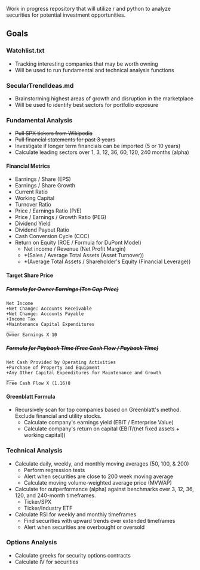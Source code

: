 Work in progress repository that will utilize r and python to analyze securities for potential investment opportunities.

## Goals
### Watchlist.txt
  * Tracking interesting companies that may be worth owning
  * Will be used to run fundamental and technical analysis functions
### SecularTrendIdeas.md
  * Brainstorming highest areas of growth and disruption in the marketplace
  * Will be used to identify best sectors for portfolio exposure
### Fundamental Analysis
  * ~~Pull SPX tickers from Wikipedia~~
  * ~~Pull financial statements for past 3 years~~
  * Investigate if longer term financials can be imported (5 or 10 years)
  * Calculate leading sectors over 1, 3, 12, 36, 60, 120, 240 months (alpha)
#### Financial Metrics
  * Earnings / Share (EPS)
  * Earnings / Share Growth
  * Current Ratio
  * Working Capital
  * Turnover Ratio
  * Price / Earnings Ratio (P/E)
  * Price / Earnings / Growth Ratio (PEG)
  * Dividend Yield
  * Dividend Payout Ratio
  * Cash Conversion Cycle (CCC)
  * Return on Equity (ROE / Formula for DuPont Model)
    + Net income / Revenue (Net Profit Margin)
    + *(Sales / Average Total Assets (Asset Turnover))
    + *(Average Total Assets / Shareholder's Equity (Financial Leverage))
#### Target Share Price
  ##### ~~Formula for Owner Earnings (Ten Cap Price)~~
	Net Income
	+Net Change: Accounts Receivable
	+Net Change: Accounts Payable
	+Income Tax
	+Maintenance Capital Expenditures
	___
	Owner Earnings X 10
  ##### ~~Formula for Payback Time (Free Cash Flow / Payback Time)~~
	Net Cash Provided by Operating Activities
	+Purchase of Property and Equipment
	+Any Other Capital Expenditures for Maintenance and Growth
	___
	Free Cash Flow X (1.16)8
#### Greenblatt Formula
  * Recursively scan for top companies based on Greenblatt's method. Exclude financial and utility stocks.
    + Calculate company's earnings yield (EBIT / Enterprise Value)
    + Calculate company's return on capital (EBIT/(net fixed assets + working capital))
### Technical Analysis
  * Calculate daily, weekly, and monthly moving averages (50, 100, & 200)
  	+ Perform regression tests
	+ Alert when securities are close to 200 week moving average
	+ Calculate moving volume-weighted average price (MVWAP)
  * Calculate for outperformance (alpha) against benchmarks over 3, 12, 36, 120, and 240-month timeframes.
  	+ Ticker/SPX
	+ Ticker/Industry ETF
  * Calculate RSI for weekly and monthly timeframes
	+ Find securities with upward trends over extended timeframes
	+ Alert when securities are overbought or oversold
### Options Analysis
  * Calculate greeks for security options contracts
  * Calculate IV for securities
